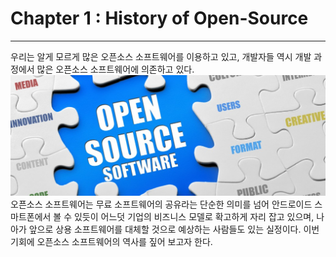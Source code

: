 # Chapter 1 : History of Open-Source

---

우리는 알게 모르게 많은 오픈소스 소프트웨어를 이용하고 있고, 개발자들 역시 개발 과정에서 많은 오픈소스 소프트웨어에 의존하고 있다.![](/assets/오픈소스.jpg)오픈소스 소프트웨어는 무료 소프트웨어의 공유라는 단순한 의미를 넘어 안드로이드 스마트폰에서 볼 수 있듯이 어느덧 기업의 비즈니스 모델로 확고하게 자리 잡고 있으며, 나아가 앞으로 상용 소프트웨어를 대체할 것으로 예상하는 사람들도 있는 실정이다. 이번 기회에 오픈소스 소프트웨어의 역사를 짚어 보고자 한다.

